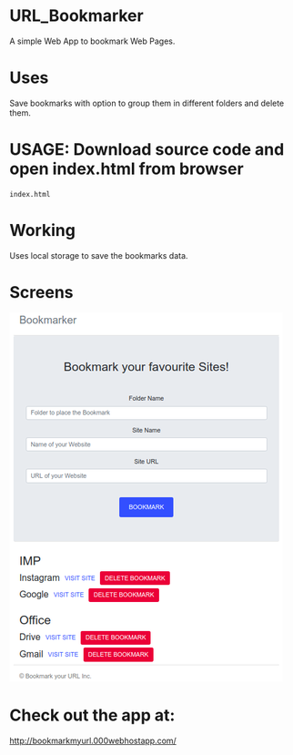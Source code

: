 # URL_Bookmarker
A simple Web App to bookmark Web Pages.
 
# Uses
Save bookmarks with option to group them in different folders and delete them.
 
# USAGE: Download source code and open index.html from browser
    index.html

# Working
Uses local storage to save the bookmarks data.

# Screens
![alt text](https://github.com/TonyJosi97/URL_Bookmarker/blob/master/meta/screen.png) 

# Check out the app at:
http://bookmarkmyurl.000webhostapp.com/




